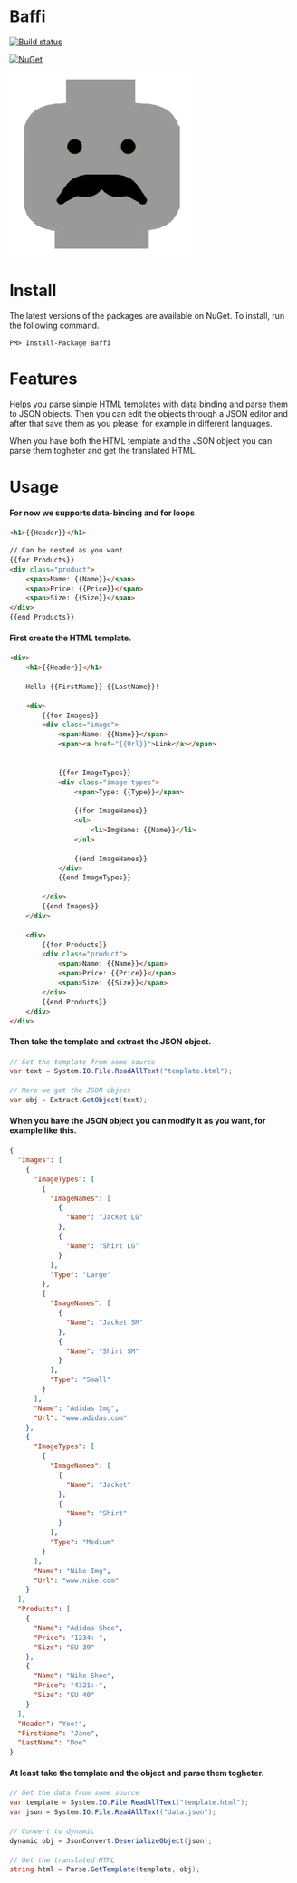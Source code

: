 # Baffi

[![Build status](https://ci.appveyor.com/api/projects/status/a078txulxuq5pc5l?svg=true)](https://ci.appveyor.com/project/viktornilsson91/baffi)

[![NuGet](https://img.shields.io/nuget/v/baffi.svg)](https://www.nuget.org/packages/baffi/)

![baffi-logo](baffi-logo.png)

# Install

The latest versions of the packages are available on NuGet. To install, run the following command.
```
PM> Install-Package Baffi
```

# Features

Helps you parse simple HTML templates with data binding and parse them to JSON objects.
Then you can edit the objects through a JSON editor and after that save them as you please, for example in different languages.

When you have both the HTML template and the JSON object you can parse them togheter and get the translated HTML.

# Usage

#### For now we supports data-binding and for loops
```html
<h1>{{Header}}</h1>
```
```html
// Can be nested as you want
{{for Products}}
<div class="product">
    <span>Name: {{Name}}</span>
    <span>Price: {{Price}}</span>
    <span>Size: {{Size}}</span>
</div>
{{end Products}}
```

#### First create the HTML template.
```html
<div>
    <h1>{{Header}}</h1>

    Hello {{FirstName}} {{LastName}}!                  

    <div>
        {{for Images}}
        <div class="image">
            <span>Name: {{Name}}</span>
            <span><a href="{{Url}}">Link</a></span>
            
            
            {{for ImageTypes}}
            <div class="image-types">
                <span>Type: {{Type}}</span>
                
                {{for ImageNames}}
                <ul>
                    <li>ImgName: {{Name}}</li>               
                </ul>

                {{end ImageNames}}
            </div>
            {{end ImageTypes}}

        </div>
        {{end Images}}
    </div>

    <div>
        {{for Products}}
        <div class="product">
            <span>Name: {{Name}}</span>
            <span>Price: {{Price}}</span>
            <span>Size: {{Size}}</span>
        </div>
        {{end Products}}
    </div>
</div>
```

#### Then take the template and extract the JSON object.
```csharp
// Get the template from some source
var text = System.IO.File.ReadAllText("template.html");

// Here we get the JSON object
var obj = Extract.GetObject(text);
```

#### When you have the JSON object you can modify it as you want, for example like this.
```json
{
  "Images": [
    {
      "ImageTypes": [
        {
          "ImageNames": [
            {
              "Name": "Jacket LG"
            },
            {
              "Name": "Shirt LG"
            }
          ],
          "Type": "Large"
        },
        {
          "ImageNames": [
            {
              "Name": "Jacket SM"
            },
            {
              "Name": "Shirt SM"
            }
          ],
          "Type": "Small"
        }
      ],
      "Name": "Adidas Img",
      "Url": "www.adidas.com"
    },
    {
      "ImageTypes": [
        {
          "ImageNames": [
            {
              "Name": "Jacket"
            },
            {
              "Name": "Shirt"
            }
          ],
          "Type": "Medium"
        }
      ],
      "Name": "Nike Img",
      "Url": "www.nike.com"
    }
  ],
  "Products": [
    {
      "Name": "Adidas Shoe",
      "Price": "1234:-",
      "Size": "EU 39"
    },
    {
      "Name": "Nike Shoe",
      "Price": "4321:-",
      "Size": "EU 40"
    }
  ],
  "Header": "Yoo!",
  "FirstName": "Jane",
  "LastName": "Doe"
}
```

#### At least take the template and the object and parse them togheter.
```csharp
// Get the data from some source
var template = System.IO.File.ReadAllText("template.html");
var json = System.IO.File.ReadAllText("data.json");

// Convert to dynamic
dynamic obj = JsonConvert.DeserializeObject(json);

// Get the translated HTML
string html = Parse.GetTemplate(template, obj);
```
